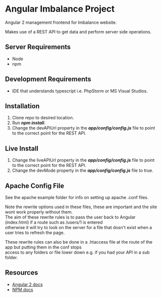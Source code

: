 # Angular Imbalance Project
Angular 2 management frontend for Imbalance website.

Makes use of a REST API to get data and perform server side operations.

## Server Requirements
* Node
* npm

## Development Requirements
* IDE that understands typescript i.e. PhpStorm or MS Visual Studios.

## Installation
1. Clone repo to desired location.
2. Run **_npm install_**.
3. Change the devAPIUrl property in the **_app/config/config.js_** file to point to the correct point for the REST API.

## Live Install
1. Change the liveAPIUrl property in the **_app/config/config.js_** file to point to the correct point for the REST API.
2. Change the devMode property in the **_app/config/config.js_** file to true.

## Apache Config File
See the apache example folder for info on setting up apache .conf files.

Note the rewrite options used in these files, these are important and the site wont work properly without them.  
The aim of these rewrite rules is to pass the user back to Angular (index.html) if a route such as /users/1 is entered  
otherwise it will try to look on the server for a file that dosn't exist when a user tries to refresh the page.  

These rewrite rules can also be done in a .htaccess file at the route of the app but putting them in the conf stops  
access to any folders or file lower down e.g. if you had your API in a sub folder.

## Resources
* [Angular 2 docs](https://angular.io/docs/ts/latest/)
* [NPM docs](https://docs.npmjs.com/)